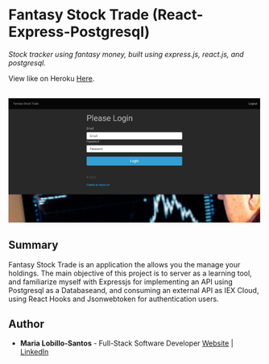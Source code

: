 # Fantasy Stock Trade (React-Express-Postgresql)

_Stock tracker using fantasy money, built using express.js, react.js, and postgresql._

View like on Heroku  <a href="https://fant4sy-stock-trade.herokuapp.com/" target="_blank">Here</a>.

<br>

<img src="demo-fst.png" width="500">

## Summary

Fantasy Stock Trade is an application the allows you the manage your holdings. The main objective of this project is to server as a learning tool, and familiarize myself with Expressjs for implementing an API using Postgresql as a Databaseand, and consuming an external API as IEX Cloud, using React Hooks and Jsonwebtoken for authentication users. 

## Author
 -  **Maria Lobillo-Santos** - Full-Stack Software Developer <a href="https://lobillosantos.com" target="_blank">Website</a> | <a href="https://www.linkedin.com/in/mar%C3%ADa-lobillo-santos/" target="_blank">LinkedIn</a>
